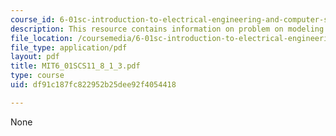 ```yaml
---
course_id: 6-01sc-introduction-to-electrical-engineering-and-computer-science-i-spring-2011
description: This resource contains information on problem on modeling op-amps.
file_location: /coursemedia/6-01sc-introduction-to-electrical-engineering-and-computer-science-i-spring-2011/df91c187fc822952b25dee92f4054418_MIT6_01SCS11_8_1_3.pdf
file_type: application/pdf
layout: pdf
title: MIT6_01SCS11_8_1_3.pdf
type: course
uid: df91c187fc822952b25dee92f4054418

---
```

None